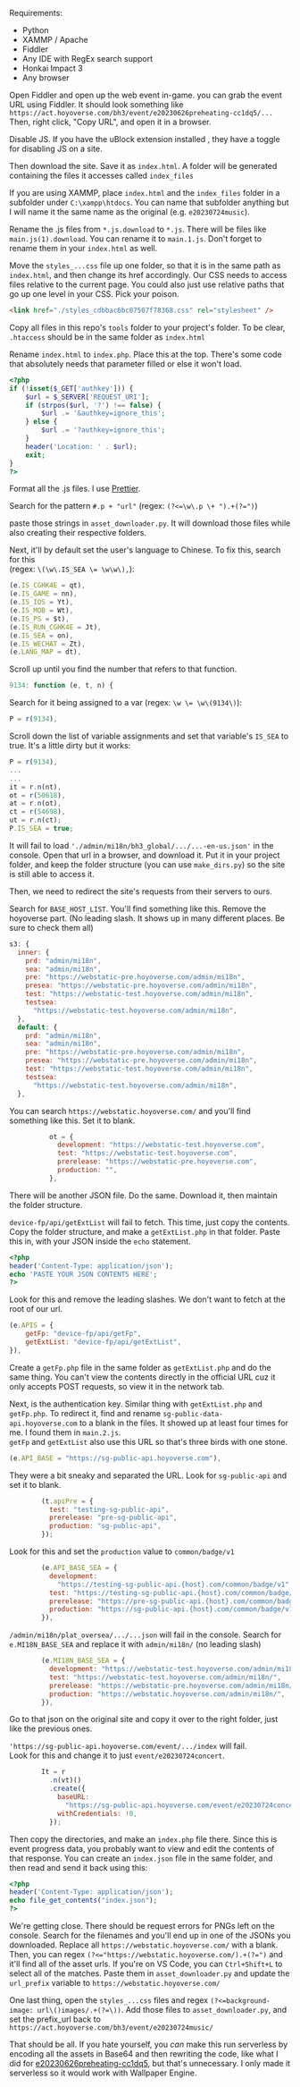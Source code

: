 Requirements:
- Python
- XAMMP / Apache
- Fiddler
- Any IDE with RegEx search support
- Honkai Impact 3
- Any browser

Open Fiddler and open up the web event in-game. you can grab the event URL using Fiddler. It should look something like `https://act.hoyoverse.com/bh3/event/e20230626preheating-cc1dq5/...` Then, right click, "Copy URL", and open it in a browser.

Disable JS. If you have the uBlock extension installed , they have a toggle for disabling JS on a site.

Then download the site. Save it as `index.html`. A folder will be generated containing the files it accesses called `index_files`

If you are using XAMMP, place `index.html` and the `index_files` folder in a subfolder under `C:\xampp\htdocs`. You can name that subfolder anything but I will name it the same name as the original (e.g. `e20230724music`). 

Rename the .js files from `*.js.download` to `*.js`. There will be files like `main.js(1).download`. You can rename it to `main.1.js`. Don't forget to rename them in your `index.html` as well.

Move the `styles_...css` file up one folder, so that it is in the same path as `index.html`, and then change its href accordingly. Our CSS needs to access files relative to the current page. You could also just use relative paths that go up one level in your CSS. Pick your poison.
```html
<link href="./styles_cdbbac6bc87507f78368.css" rel="stylesheet" />
```

Copy all files in this repo's `tools` folder to your project's folder. To be clear, `.htaccess` should be in the same folder as `index.html`

Rename `index.html` to `index.php`. Place this at the top. There's some code that absolutely needs that parameter filled or else it won't load.
```php
<?php
if (!isset($_GET['authkey'])) {    
    $url = $_SERVER['REQUEST_URI'];
    if (strpos($url, '?') !== false) {
        $url .= '&authkey=ignore_this';
    } else {
        $url .= '?authkey=ignore_this';
    }
    header('Location: ' . $url);
    exit;
}
?>
```

Format all the .js files. I use [Prettier](https://www.npmjs.com/package/prettier).

Search for the pattern `#.p + "url"` (regex: `(?<=\w\.p \+ ").+(?=")`)

paste those strings in `asset_downloader.py`. It will download those files while also creating their respective folders.

Next, it'll by default set the user's language to Chinese. To fix this, search for this  
(regex: `\(\w\.IS_SEA \= \w\w\),`):
```js
(e.IS_CGHK4E = qt),
(e.IS_GAME = nn),
(e.IS_IOS = Yt),
(e.IS_MOB = Wt),
(e.IS_PS = $t),
(e.IS_RUN_CGHK4E = Jt),
(e.IS_SEA = on),
(e.IS_WECHAT = Zt),
(e.LANG_MAP = dt),
```

Scroll up until you find the number that refers to that function.

```js
9134: function (e, t, n) {
```

Search for it being assigned to a var (regex: `\w \= \w\(9134\)`):
```js
P = r(9134),
```

Scroll down the list of variable assignments and set that variable's `IS_SEA` to true. It's a little dirty but it works:
```js
P = r(9134),
...
...
it = r.n(nt),
ot = r(50618),
at = r.n(ot),
ct = r(54698),
ut = r.n(ct);
P.IS_SEA = true;
```

It will fail to load `'./admin/mi18n/bh3_global/.../...-en-us.json'` in the console. Open that url in a browser, and download it. Put it in your project folder, and keep the folder structure (you can use `make_dirs.py`) so the site is still able to access it.

Then, we need to redirect the site's requests from their servers to ours.

Search for `BASE_HOST_LIST`. You'll find something like this. Remove the hoyoverse part. (No leading slash. It shows up in many different places. Be sure to check them all)
```js
s3: {
  inner: {
    prd: "admin/mi18n",
    sea: "admin/mi18n",
    pre: "https://webstatic-pre.hoyoverse.com/admin/mi18n",
    presea: "https://webstatic-pre.hoyoverse.com/admin/mi18n",
    test: "https://webstatic-test.hoyoverse.com/admin/mi18n",
    testsea:
      "https://webstatic-test.hoyoverse.com/admin/mi18n",
  },
  default: {
    prd: "admin/mi18n",
    sea: "admin/mi18n",
    pre: "https://webstatic-pre.hoyoverse.com/admin/mi18n",
    presea: "https://webstatic-pre.hoyoverse.com/admin/mi18n",
    test: "https://webstatic-test.hoyoverse.com/admin/mi18n",
    testsea:
      "https://webstatic-test.hoyoverse.com/admin/mi18n",
  },
```

You can search `https://webstatic.hoyoverse.com/` and you'll find something like this. Set it to blank.
```js
          ot = {
            development: "https://webstatic-test.hoyoverse.com",
            test: "https://webstatic-test.hoyoverse.com",
            prerelease: "https://webstatic-pre.hoyoverse.com",
            production: "",
          },
```

There will be another JSON file. Do the same. Download it, then maintain the folder structure. 

`device-fp/api/getExtList` will fail to fetch. This time, just copy the contents. Copy the folder structure, and make a `getExtList.php` in that folder. Paste this in, with your JSON inside the `echo` statement.

```php
<?php
header('Content-Type: application/json');
echo 'PASTE YOUR JSON CONTENTS HERE';
?>
```

Look for this and remove the leading slashes. We don't want to fetch at the root of our url.
```js
(e.APIS = {
    getFp: "device-fp/api/getFp",
    getExtList: "device-fp/api/getExtList",
}),
```

Create a `getFp.php` file in the same folder as `getExtList.php` and do the same thing. You can't view the contents directly in the official URL cuz it only accepts POST requests, so view it in the network tab.

Next, is the authentication key. Similar thing with `getExtList.php` and `getFp.php`. To redirect it, find and rename `sg-public-data-api.hoyoverse.com` to a blank in the files. It showed up at least four times for me. I found them in `main.2.js`.  
`getFp` and `getExtList` also use this URL so that's three birds with one stone.
```js
(e.API_BASE = "https://sg-public-api.hoyoverse.com"),
```

They were a bit sneaky and separated the URL. Look for `sg-public-api` and set it to blank.
```js
        (t.apiPre = {
          test: "testing-sg-public-api",
          prerelease: "pre-sg-public-api",
          production: "sg-public-api",
        });
```

Look for this and set the `production` value to `common/badge/v1`

```js
        (e.API_BASE_SEA = {
          development:
            "https://testing-sg-public-api.{host}.com/common/badge/v1",
          test: "https://testing-sg-public-api.{host}.com/common/badge/v1",
          prerelease: "https://pre-sg-public-api.{host}.com/common/badge/v1",
          production: "https://sg-public-api.{host}.com/common/badge/v1",
        }),
```

`/admin/mi18n/plat_oversea/.../...json` will fail in the console. Search for `e.MI18N_BASE_SEA` and replace it with `admin/mi18n/` (no leading slash)
```js
        (e.MI18N_BASE_SEA = {
          development: "https://webstatic-test.hoyoverse.com/admin/mi18n/",
          test: "https://webstatic-test.hoyoverse.com/admin/mi18n/",
          prerelease: "https://webstatic-pre.hoyoverse.com/admin/mi18n/",
          production: "https://webstatic.hoyoverse.com/admin/mi18n/",
        }),
```

Go to that json on the original site and copy it over to the right folder, just like the previous ones. 

`'https://sg-public-api.hoyoverse.com/event/.../index` will fail.   
Look for this and change it to just `event/e20230724concert`. 

```js
        It = r
          .n(vt)()
          .create({
            baseURL:
              "https://sg-public-api.hoyoverse.com/event/e20230724concert",
            withCredentials: !0,
          });
```

Then copy the directories, and make an `index.php` file there. Since this is event progress data, you probably want to view and edit the contents of that response. You can create an `index.json` file in the same folder, and then read and send it back using this:

```php
<?php
header('Content-Type: application/json');
echo file_get_contents("index.json");
?>
```

We're getting close. There should be request errors for PNGs left on the console. Search for the filenames and you'll end up in one of the JSONs you downloaded. Replace all `https://webstatic.hoyoverse.com/` with a blank. Then, you can regex `(?<="https://webstatic.hoyoverse.com/).+(?=")` and it'll find all of the asset urls. If you're on VS Code, you can `Ctrl+Shift+L` to select all of the matches. Paste them in `asset_downloader.py` and update the `url_prefix` variable to `https://webstatic.hoyoverse.com/`

One last thing, open the `styles_...css` files and regex `(?<=background-image: url\()images/.+(?=\))`. Add those files to `asset_downloader.py`, and set the prefix_url back to `https://act.hoyoverse.com/bh3/event/e20230724music/`

That should be all. If you hate yourself, you *can* make this run serverless by encoding all the assets in Base64 and then rewriting the code, like what I did for [e20230626preheating-cc1dq5](https://github.com/Honk-Web-Event-Archive/e20230626preheating-cc1dq5/tree/serverless), but that's unnecessary. I only made it serverless so it would work with Wallpaper Engine. 